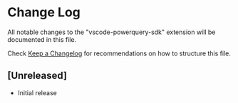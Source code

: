 # Change Log

All notable changes to the "vscode-powerquery-sdk" extension will be documented
in this file.

Check [Keep a Changelog](http://keepachangelog.com/) for recommendations on how
to structure this file.

## [Unreleased]

-   Initial release
